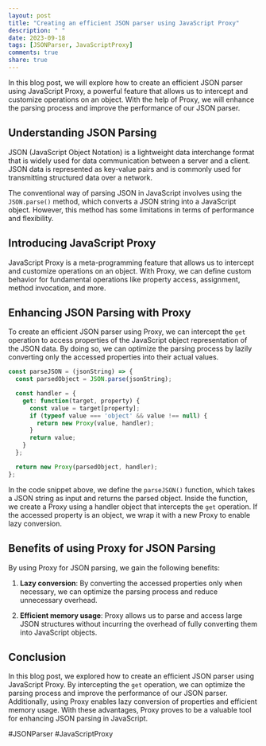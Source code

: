 ```yaml
---
layout: post
title: "Creating an efficient JSON parser using JavaScript Proxy"
description: " "
date: 2023-09-18
tags: [JSONParser, JavaScriptProxy]
comments: true
share: true
---
```


In this blog post, we will explore how to create an efficient JSON parser using JavaScript Proxy, a powerful feature that allows us to intercept and customize operations on an object. With the help of Proxy, we will enhance the parsing process and improve the performance of our JSON parser.

## Understanding JSON Parsing

JSON (JavaScript Object Notation) is a lightweight data interchange format that is widely used for data communication between a server and a client. JSON data is represented as key-value pairs and is commonly used for transmitting structured data over a network.

The conventional way of parsing JSON in JavaScript involves using the `JSON.parse()` method, which converts a JSON string into a JavaScript object. However, this method has some limitations in terms of performance and flexibility.

## Introducing JavaScript Proxy

JavaScript Proxy is a meta-programming feature that allows us to intercept and customize operations on an object. With Proxy, we can define custom behavior for fundamental operations like property access, assignment, method invocation, and more.

## Enhancing JSON Parsing with Proxy

To create an efficient JSON parser using Proxy, we can intercept the `get` operation to access properties of the JavaScript object representation of the JSON data. By doing so, we can optimize the parsing process by lazily converting only the accessed properties into their actual values.

```javascript
const parseJSON = (jsonString) => {
  const parsedObject = JSON.parse(jsonString);

  const handler = {
    get: function(target, property) {
      const value = target[property];
      if (typeof value === 'object' && value !== null) {
        return new Proxy(value, handler);
      }
      return value;
    }
  };

  return new Proxy(parsedObject, handler);
};
```

In the code snippet above, we define the `parseJSON()` function, which takes a JSON string as input and returns the parsed object. Inside the function, we create a Proxy using a handler object that intercepts the `get` operation. If the accessed property is an object, we wrap it with a new Proxy to enable lazy conversion.

## Benefits of using Proxy for JSON Parsing

By using Proxy for JSON parsing, we gain the following benefits:

1. **Lazy conversion**: By converting the accessed properties only when necessary, we can optimize the parsing process and reduce unnecessary overhead.

2. **Efficient memory usage**: Proxy allows us to parse and access large JSON structures without incurring the overhead of fully converting them into JavaScript objects.

## Conclusion

In this blog post, we explored how to create an efficient JSON parser using JavaScript Proxy. By intercepting the `get` operation, we can optimize the parsing process and improve the performance of our JSON parser. Additionally, using Proxy enables lazy conversion of properties and efficient memory usage. With these advantages, Proxy proves to be a valuable tool for enhancing JSON parsing in JavaScript.

#JSONParser #JavaScriptProxy